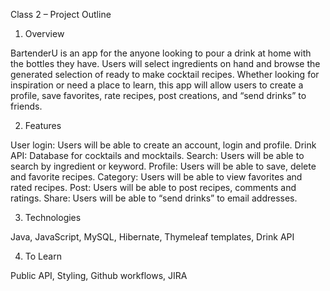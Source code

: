Class 2 – Project Outline

1.	Overview

BartenderU is an app for the anyone looking to pour a drink at home with the bottles they have. Users will select ingredients on hand and browse the generated selection of ready to make cocktail recipes. Whether looking for inspiration or need a place to learn, this app will allow users to create a profile, save favorites, rate recipes, post creations, and “send drinks” to friends. 

2.	Features

User login: Users will be able to create an account, login and profile.
Drink API: Database for cocktails and mocktails.
Search: Users will be able to search by ingredient or keyword.
Profile: Users will be able to save, delete and favorite recipes.
Category: Users will be able to view favorites and rated recipes.
Post: Users will be able to post recipes, comments and ratings.
Share: Users will be able to “send drinks” to email addresses. 

3.	Technologies

Java, JavaScript, MySQL, Hibernate, Thymeleaf templates, Drink API

4.	To Learn

Public API, Styling, Github workflows, JIRA
  


